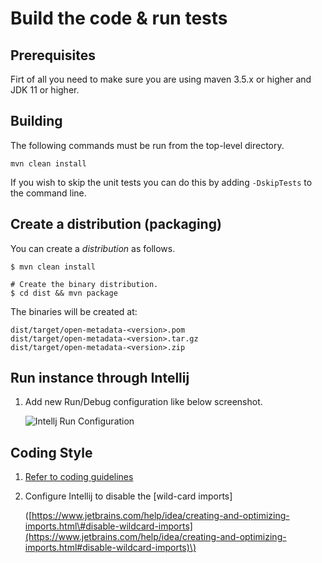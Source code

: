 # Build the code & run tests

## Prerequisites

Firt of all you need to make sure you are using maven 3.5.x or higher and JDK 11 or higher.

## Building

The following commands must be run from the top-level directory.

`mvn clean install`

If you wish to skip the unit tests you can do this by adding `-DskipTests` to the command line.

## Create a distribution \(packaging\)

You can create a _distribution_ as follows.

```text
$ mvn clean install

# Create the binary distribution.
$ cd dist && mvn package
```

The binaries will be created at:

```text
dist/target/open-metadata-<version>.pom
dist/target/open-metadata-<version>.tar.gz
dist/target/open-metadata-<version>.zip
```

## Run instance through Intellij

1. Add new Run/Debug configuration like below screenshot.

   ![Intellj Run Configuration](https://github.com/StreamlineData/catalog/raw/master/docs/install/images/ingestion-bot-service-account.png)

## Coding Style

1. [Refer to coding guidelines](https://github.com/StreamlineData/catalog/tree/b882d5238a1e21ebc73edb1693a59296f4d38e24/docs/open-source-community/open-source-community/coding-style.md)
2. Configure Intellij to disable the \[wild-card imports\]

   \([https://www.jetbrains.com/help/idea/creating-and-optimizing-imports.html\#disable-wildcard-imports](https://www.jetbrains.com/help/idea/creating-and-optimizing-imports.html#disable-wildcard-imports)\)

